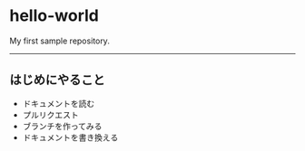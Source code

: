 # hello-world
My first sample repository.

---

## はじめにやること
- ドキュメントを読む
- プルリクエスト
- ブランチを作ってみる
- ドキュメントを書き換える
